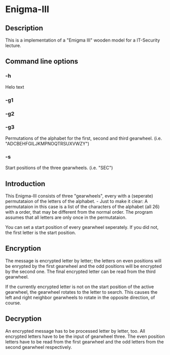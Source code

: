 # Enigma-III

## Description
This is a implementation of a "Emigma III" wooden model for a IT-Security lecture.

## Command line options
### -h
Helo text
### -g1 <alphabet permutation>
### -g2 <alphabet permutation>
### -g3 <alphabet permutation>
Permutations of the alphabet for the first, second and third gearwheel. (i.e. "ADCBEHFGILJKMPNOQTRSUXVWZY")
### -s <start positions>
Start positions of the three gearwheels. (i.e. "SEC")

## Introduction
This Enigma-III consists of three "gearwheels", every with a (seperate) permutataion of the letters of the alphabet. - Just to make it clear: A permutataion in this case is a list of the characters of the alphabet (all 26) with a order, that may be different from the normal order. The program assumes that all letters are only once in the permutataion.

You can set a start position of every gearwheel seperately. If you did not, the first letter is the start position.

## Encryption
The message is encrypted letter by letter; the letters on even positions will be enrypted by the first gearwheel and the odd positions will be encrypted by the second one. The final encrypted letter can be read from the third gearwheel.

If the currently encrypted letter is not on the start position of the active gearwheel, the gearwheel rotates to the letter to search. This causes the left and right neighbor gearwheels to rotate in the opposite direction, of course.

## Decryption
An encrypted message has to be processed letter by letter, too. All encrypted letters have to be the input of gearwheel three. The even position letters have to be read from the first gearwheel and the odd letters from the second gearwheel respectively.
